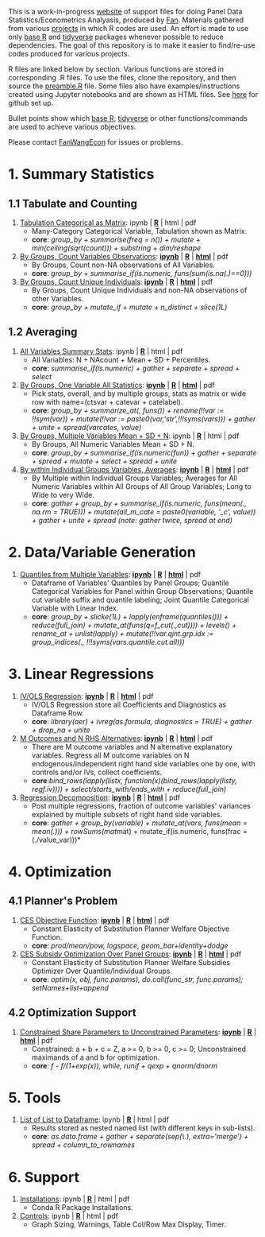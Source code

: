 
This is a work-in-progress [website](https://fanwangecon.github.io/R4Econ/) of support files for doing Panel Data Statistics/Econometrics Analyasis, produced by [Fan](https://fanwangecon.github.io/). Materials gathered from various [projects](https://fanwangecon.github.io/research) in which R codes are used. An effort is made to use only [base R](https://www.rdocumentation.org/packages/base/versions/3.5.2) and [tidyverse](https://www.tidyverse.org/) packages whenever possible to reduce dependencies. The goal of this repository is to make it easier to find/re-use codes produced for various projects.

R files are linked below by section. Various functions are stored in corresponding .R files. To use the files, clone the repository, and then source the [preamble.R](https://github.com/FanWangEcon/R4Econ/blob/master/preamble.R) file. Some files also have examples/instructions created using Jupyter notebooks and are shown as HTML files. See [here](docs/gitsetup.md) for github set up.

Bullet points show which [base R](https://www.rdocumentation.org/packages/base/versions/3.5.2), [tidyverse](https://www.tidyverse.org/) or other functions/commands are used to achieve various objectives.

Please contact [FanWangEcon](https://fanwangecon.github.io/) for issues or problems.

# 1. Summary Statistics

## 1.1 Tabulate and Counting
1. [Tabulation Categorical as Matrix](https://github.com/FanWangEcon/R4Econ/blob/master/summarize/tabulate/ListUniqueCateNAsMat.R): ipynb \| [**R**](https://github.com/FanWangEcon/R4Econ/blob/master/summarize/tabulate/ListUniqueCateNAsMat.R) \| html \| pdf
    + Many-Category Categorical Variable, Tabulation shown as Matrix.
    + **core**: *group_by + summarise(freq = n()) + mutate + min(ceiling(sqrt(count))) + substring + dim/reshape*
2. [By Groups, Count Variables Observations](summarize/count/ByGroupCountAllVarNonNA.html): [**ipynb**](https://github.com/FanWangEcon/R4Econ/blob/master/summarize/count/ByGroupCountAllVarNonNA.ipynb) \| [**R**](https://github.com/FanWangEcon/R4Econ/blob/master/summarize/count/ByGroupCountAllVarNonNA.R) \|  [**html**](summarize/count/ByGroupCountAllVarNonNA.html) \| pdf
    + By Groups, Count non-NA observations of All Variables.
    + **core**: *group_by + summarise_if(is.numeric, funs(sum(is.na(.)==0)))*
3. [By Groups, Count Unique Individuals](summarize/count/ByGroupCountUniqueIndi.html): [**ipynb**](https://github.com/FanWangEcon/R4Econ/blob/master/summarize/count/ByGroupCountUniqueIndi.ipynb) \| [**R**](https://github.com/FanWangEcon/R4Econ/blob/master/summarize/count/ByGroupCountUniqueIndi.R) \|  [**html**](summarize/count/ByGroupCountUniqueIndi.html) \| pdf
    + By Groups, Count Unique Individuals and non-NA observations of other Variables.
    + **core**: *group_by + mutate_if + mutate + n_distinct + slice(1L)*

## 1.2 Averaging

1. [All Variables Summary Stats](https://github.com/FanWangEcon/R4Econ/blob/master/summarize/summ/SummPercentiles.R): ipynb \| [**R**](https://github.com/FanWangEcon/R4Econ/blob/master/summarize/summ/SummPercentiles.R) \| html \| pdf
    + All Variables: N + NAcount + Mean + SD + Percentiles.
    + **core**: *summarise_if(is.numeric) + gather + separate + spread  + select*
2. [By Groups, One Variable All Statistics](summarize/summ/ByGroupSummOne.html): [**ipynb**](https://github.com/FanWangEcon/R4Econ/blob/master/summarize/summ/ByGroupSummOne.ipynb) \| [**R**](https://github.com/FanWangEcon/R4Econ/blob/master/summarize/summ/ByGroupSummOne.R) \| [**html**](summarize/summ/ByGroupSummOne.html) \| pdf
    + Pick stats, overall, and by multiple groups, stats as matrix or wide row with name=(ctsvar + catevar + catelabel).
    + **core**: *group_by + summarize_at(, funs()) + rename(!!var := !!sym(var)) + mutate(!!var := paste0(var,'str',!!!syms(vars))) + gather + unite + spread(varcates, value)*
3. [By Groups, Multiple Variables Mean + SD + N](https://github.com/FanWangEcon/R4Econ/blob/master/summarize/summ/ByGroupSumm.R): ipynb \| [**R**](https://github.com/FanWangEcon/R4Econ/blob/master/summarize/summ/ByGroupSumm.R) \| html \| pdf
    + By Groups, All Numeric Variables Mean + SD + N.
    + **core**: *group_by + summarise_if(is.numeric(fun)) + gather + separate + spread + mutate + select + spread + unite*
4. [By within Individual Groups Variables, Averages](summarize/summ/ByGroupsSummWide.html): [**ipynb**](https://github.com/FanWangEcon/R4Econ/blob/master/summarize/summ/ByGroupsSummWide.ipynb) \| [**R**](https://github.com/FanWangEcon/R4Econ/blob/master/summarize/summ/ByGroupsSummWide.R) \|  [**html**](summarize/summ/ByGroupsSummWide.html) \| pdf
    + By Multiple within Individual Groups Variables; Averages for All Numeric Variables within All Groups of All Group Variables; Long to Wide to very Wide.
    + **core**: *gather + group_by + summarise_if(is.numeric, funs(mean(., na.rm = TRUE))) + mutate(all_m_cate = paste0(variable, '_c', value)) + gather + unite + spread (note: gather twice, spread at end)*

# 2. Data/Variable Generation

1. [Quantiles from Multiple Variables](generate/quantile/VarCateIdxVarsQuantiles.html): [**ipynb**](https://github.com/FanWangEcon/R4Econ/blob/master/generate/quantile/VarCateIdxVarsQuantiles.ipynb) \| [**R**](https://github.com/FanWangEcon/R4Econ/blob/master/generate/quantile/VarCateIdxVarsQuantiles.R) \|  [**html**](generate/quantile/VarCateIdxVarsQuantiles.html) \| pdf
    + Dataframe of Variables' Quantiles by Panel Groups; Quantile Categorical Variables for Panel within Group Observations; Quantile cut variable suffix and quantile labeling; Joint Quantile Categorical Variable with Linear Index.
    + **core**: *group_by + slicke(1L) + lapply(enframe(quantiles())) + reduce(full_join) + mutate_at(funs(q=f_cut(.,cut)))) + levels() + rename_at + unlist(lapply) + mutate(!!var.qjnt.grp.idx := group_indices(., !!!syms(vars.quantile.cut.all)))*


# 3. Linear Regressions

1. [IV/OLS Regression](linreg/ivreg/ivregdfrow.html): [**ipynb**](https://github.com/FanWangEcon/R4Econ/blob/master/linreg/ivreg/ivregdfrow.ipynb) \| [**R**](https://github.com/FanWangEcon/R4Econ/blob/master/linreg/ivreg/ivregdfrow.R) \|  [**html**](linreg/ivreg/ivregdfrow.html) \| pdf
    + IV/OLS Regression store all Coefficients and Diagnostics as Dataframe Row.
    + **core**: *library(aer) + ivreg(as.formula, diagnostics = TRUE) + gather + drop_na + unite*
2. [M Outcomes and N RHS Alternatives](linreg/ivreg/regloop.html): [**ipynb**](https://github.com/FanWangEcon/R4Econ/blob/master/linreg/ivreg/regloop.ipynb) \| [**R**](https://github.com/FanWangEcon/R4Econ/blob/master/linreg/ivreg/regloop.R) \|  [**html**](linreg/ivreg/regloop.html) \| pdf
    + There are M outcome variables and N alternative explanatory variables. Regress all M outcome variables on N endogenous/independent right hand side variables one by one, with controls and/or IVs, collect coefficients.
    + **core**:*bind_rows(lapply(listx, function(x)(bind_rows(lapply(listy, regf.iv)))) + select/starts_with/ends_with + reduce(full_join)*
3. [Regression Decomposition](linreg/decompose/decompose.html): [**ipynb**](https://github.com/FanWangEcon/R4Econ/blob/master/linreg/decompose/decompose.ipynb) \| [**R**](https://github.com/FanWangEcon/R4Econ/blob/master/linreg/decompose/decompose.R) \|  [**html**](linreg/decompose/decompose.html) \| pdf
    + Post multiple regressions, fraction of outcome variables' variances explained by multiple subsets of right hand side variables.
    + **core**: *gather + group_by(variable) + mutate_at(vars, funs(mean = mean(.))) + rowSums(mat*mat) + mutate_if(is.numeric, funs(frac = (./value_var)))*


# 4. Optimization

## 4.1 Planner's Problem
1. [CES Objective Function](optimization/planner/ces/cesplannerobj.html): [**ipynb**](https://github.com/FanWangEcon/R4Econ/blob/master/optimization/planner/ces/cesplannerobj.ipynb) \| [**R**](https://github.com/FanWangEcon/R4Econ/blob/master/optimization/planner/ces/cesplannerobj.R) \|  [**html**](optimization/planner/ces/cesplannerobj.html) \| pdf
    + Constant Elasticity of Substitution Planner Welfare Objective Function.
    + **core**: *prod/mean/pow, logspace, geom_bar+identity+dodge*
2. [CES Subsidy Optimization Over Panel Groups](optimization/planner/ces/cesoptimizer.html): [**ipynb**](https://github.com/FanWangEcon/R4Econ/blob/master/optimization/planner/ces/cesoptimizer.ipynb) \| [**R**](https://github.com/FanWangEcon/R4Econ/blob/master/optimization/planner/ces/cesoptimizer.R) \|  [**html**](optimization/planner/ces/cesoptimizer.html) \| pdf
    + Constant Elasticity of Substitution Planner Welfare Subsidies Optimizer Over Quantile/Individual Groups.
    + **core**: *optim(x, obj, func.params), do.call(func_str, func.params); setNames+list+append*  

## 4.2 Optimization Support
1. [Constrained Share Parameters to Unconstrained Parameters](optimization/support/fraction.html): [**ipynb**](https://github.com/FanWangEcon/R4Econ/blob/master/optimization/support/fraction.ipynb) \| [**R**](https://github.com/FanWangEcon/R4Econ/blob/master/optimization/support/fraction.R) \|  [**html**](optimization/support/fraction.html) \| pdf
    + Constrained: a + b + c = Z, a >= 0, b >= 0, c >= 0; Unconstrained maximands of a and b for optimization.
    + **core**: *f - f/(1+exp(x)), while, runif + qexp + qnorm/dnorm*

# 5. Tools

1. [List of List to Dataframe](https://github.com/FanWangEcon/R4Econ/blob/master/support/dplyrtricks/nestedlist2df.R): ipynb \| [**R**](https://github.com/FanWangEcon/R4Econ/blob/master/support/dplyrtricks/nestedlist2df.R) \| html \| pdf
    + Results stored as nested named list (with different keys in sub-lists).
    + **core**: *as.data.frame + gather + separate(sep(\\.), extra='merge') + spread + column_to_rownames*

# 6. Support

1. [Installations](https://github.com/FanWangEcon/R4Econ/blob/master/support/controls/condainstalls.R): ipynb \| [**R**](https://github.com/FanWangEcon/R4Econ/blob/master/support/controls/condainstalls.R) \| html \| pdf
    + Conda R Package Installations.
2. [Controls](https://github.com/FanWangEcon/R4Econ/blob/master/support/controls/controls.R): ipynb \| [**R**](https://github.com/FanWangEcon/R4Econ/blob/master/support/controls/controls.R) \| html \| pdf
    + Graph Sizing, Warnings, Table Col/Row Max Display, Timer.
